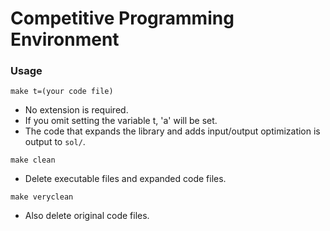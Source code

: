 # Competitive Programming Environment

### Usage

`make t=(your code file)`
- No extension is required.
- If you omit setting the variable t, 'a' will be set.
- The code that expands the library and adds input/output optimization is output to `sol/`.

`make clean`
- Delete executable files and expanded code files.

`make veryclean`
- Also delete original code files.

